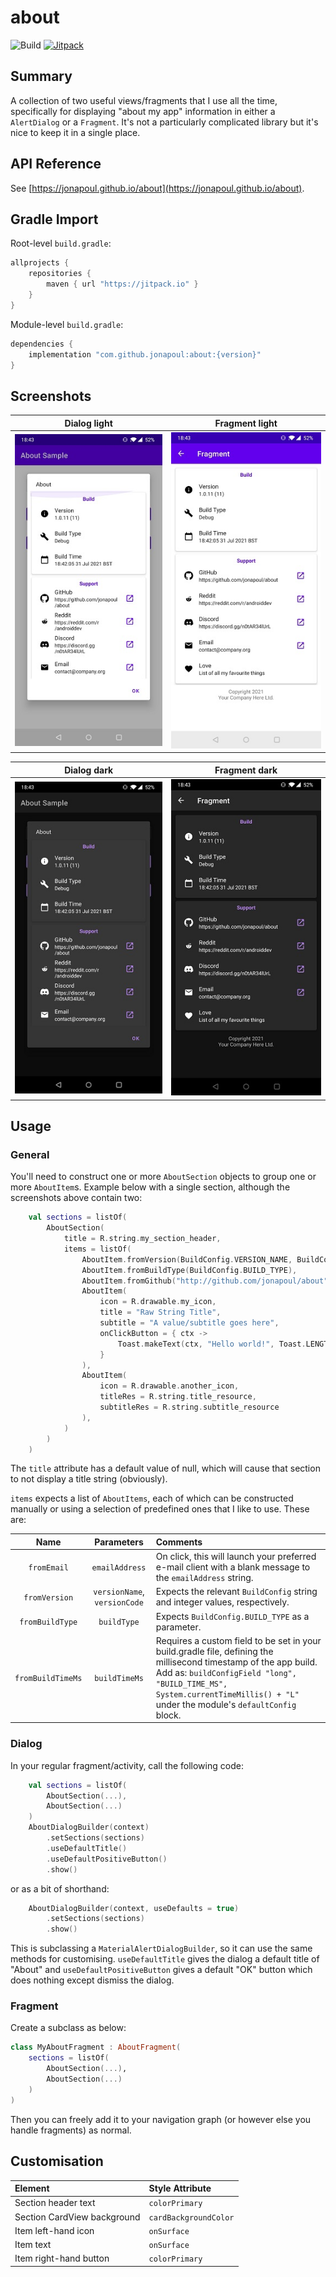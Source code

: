 # about

![Build](https://github.com/jonapoul/about/actions/workflows/actions.yml/badge.svg)
[![Jitpack](https://jitpack.io/v/jonapoul/about.svg)](https://jitpack.io/#jonapoul/about)

## Summary
A collection of two useful views/fragments that I use all the time, specifically for displaying "about my app" information in either a `AlertDialog` or a `Fragment`. It's not a particularly complicated library but it's nice to keep it in a single place.

## API Reference
See [https://jonapoul.github.io/about](https://jonapoul.github.io/about).
 
## Gradle Import
Root-level `build.gradle`:
```gradle
allprojects {
    repositories {
        maven { url "https://jitpack.io" }
    }
}
```

Module-level `build.gradle`:
```gradle
dependencies {
    implementation "com.github.jonapoul:about:{version}"
}
```

## Screenshots

| Dialog light | Fragment light
|:--:|:--:|
![Dialog](img/dialog_light.jpg) | ![Fragment](img/fragment_light.jpg) |

| Dialog dark | Fragment dark
|:--:|:--:|
![Dialog](img/dialog_dark.jpg) | ![Fragment](img/fragment_dark.jpg) |

## Usage
### General
You'll need to construct one or more `AboutSection` objects to group one or more `AboutItem`s. Example below with a single section, although the screenshots above contain two:

```kotlin
    val sections = listOf(
        AboutSection(
            title = R.string.my_section_header,
            items = listOf(
                AboutItem.fromVersion(BuildConfig.VERSION_NAME, BuildConfig.VERSION_CODE),
                AboutItem.fromBuildType(BuildConfig.BUILD_TYPE),
                AboutItem.fromGithub("http://github.com/jonapoul/about"),
                AboutItem(
                    icon = R.drawable.my_icon,
                    title = "Raw String Title",
                    subtitle = "A value/subtitle goes here",
                    onClickButton = { ctx ->
                        Toast.makeText(ctx, "Hello world!", Toast.LENGTH_LONG).show()
                    }
                ),
                AboutItem(
                    icon = R.drawable.another_icon,
                    titleRes = R.string.title_resource,
                    subtitleRes = R.string.subtitle_resource
                ),
            )
        )
    )
```

The `title` attribute has a default value of null, which will cause that section to not display a title string (obviously).

`items` expects a list of `AboutItems`, each of which can be constructed manually or using a selection of predefined ones that I like to use. These are:

| Name | Parameters | Comments |
|:--:|:--:|:--|
| `fromEmail` | `emailAddress` | On click, this will launch your preferred e-mail client with a blank message to the `emailAddress` string. |
| `fromVersion` | `versionName`, `versionCode` | Expects the relevant `BuildConfig` string and integer values, respectively. |
| `fromBuildType` | `buildType` | Expects `BuildConfig.BUILD_TYPE` as a parameter. |
| `fromBuildTimeMs` | `buildTimeMs` | Requires a custom field to be set in your build.gradle file, defining the millisecond timestamp of the app build. Add as: `buildConfigField "long", "BUILD_TIME_MS", System.currentTimeMillis() + "L"` under the module's `defaultConfig` block. |

### Dialog
In your regular fragment/activity, call the following code:

```kotlin
    val sections = listOf(
        AboutSection(...),
        AboutSection(...)
    )
    AboutDialogBuilder(context)
        .setSections(sections)
        .useDefaultTitle()
        .useDefaultPositiveButton()
        .show()
```

or as a bit of shorthand:

```kotlin
    AboutDialogBuilder(context, useDefaults = true)
        .setSections(sections)
        .show()
```

This is subclassing a `MaterialAlertDialogBuilder`, so it can use the same methods for customising. `useDefaultTitle` gives the dialog a default title of "About" and `useDefaultPositiveButton` gives a default "OK" button which does nothing except dismiss the dialog.

### Fragment
Create a subclass as below:

```kotlin
class MyAboutFragment : AboutFragment(
    sections = listOf(
        AboutSection(...),
        AboutSection(...)
    )
)
```

Then you can freely add it to your navigation graph (or however else you handle fragments) as normal.

## Customisation

| Element | Style Attribute |
|:--|:--|
| Section header text | `colorPrimary` |
| Section CardView background | `cardBackgroundColor` |
| Item left-hand icon | `onSurface` |
| Item text | `onSurface` |
| Item right-hand button  | `colorPrimary` |

